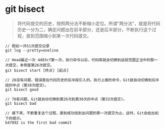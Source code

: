# git bisect
> 将代码提交的历史，按照两分法不断缩小定位。所谓"两分法"，就是将代码历史一分为二，确定问题出在前半部分，还是后半部分，不断执行这个过程，直到范围缩小到某一次代码提交。

```
// 假如一共51次提交记录
git log --pretty=oneline

// Head最近一次 4d83cf第一次，执行命令以后，代码库就会切换到这段范围正当中的那一次提交，本例是第26次提交。
git bisect start [终点] [起点]

// 26没有问题，错误是在代码历史的后半段引入的。执行上面的命令，Git就自动切换到后半段的中点（第38次提交）。
git bisect good

// 76有问题，Git就自动切换到第26次到第38次的中点（第32次提交)。
git bisect bad

// 接下来，不断重复这个过程，直到成功找到出问题的那一次提交为止。这时，Git会给出如下的提示。
b47892 is the first bad commit
```

